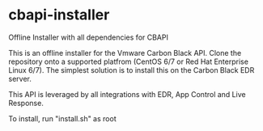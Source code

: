 # cbapi-installer
Offline Installer with all dependencies for CBAPI

This is an offline installer for the Vmware Carbon Black API.  Clone the repository onto a supported platfrom (CentOS 6/7 or Red Hat Enterprise Linux 6/7).  The simplest solution is to install this on the Carbon Black EDR server.

This API is leveraged by all integrations with EDR, App Control and Live Response. 

To install, run "install.sh" as root
